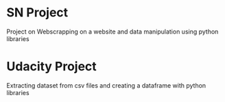 # SN Project
Project on Webscrapping on a website and data manipulation using python libraries 
# Udacity Project
Extracting dataset from csv files and creating a dataframe with python libraries
